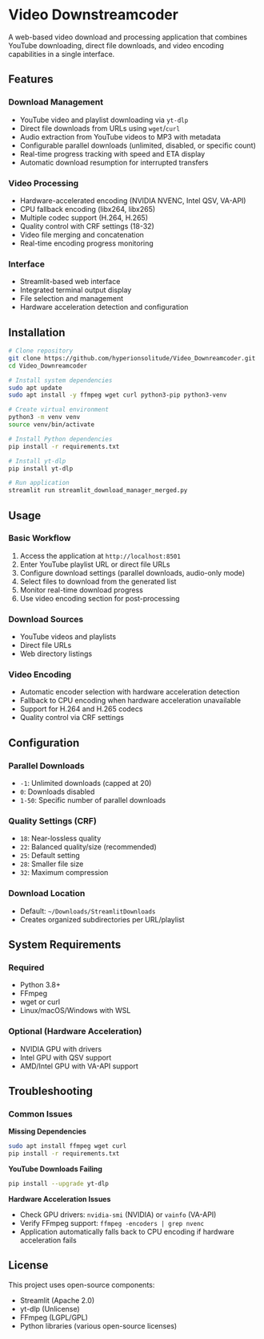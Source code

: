 # Video Downstreamcoder

A web-based video download and processing application that combines YouTube downloading, direct file downloads, and video encoding capabilities in a single interface.

## Features

### Download Management
- YouTube video and playlist downloading via `yt-dlp`
- Direct file downloads from URLs using `wget`/`curl`
- Audio extraction from YouTube videos to MP3 with metadata
- Configurable parallel downloads (unlimited, disabled, or specific count)
- Real-time progress tracking with speed and ETA display
- Automatic download resumption for interrupted transfers

### Video Processing
- Hardware-accelerated encoding (NVIDIA NVENC, Intel QSV, VA-API)
- CPU fallback encoding (libx264, libx265)
- Multiple codec support (H.264, H.265)
- Quality control with CRF settings (18-32)
- Video file merging and concatenation
- Real-time encoding progress monitoring

### Interface
- Streamlit-based web interface
- Integrated terminal output display
- File selection and management
- Hardware acceleration detection and configuration

## Installation

```bash
# Clone repository
git clone https://github.com/hyperionsolitude/Video_Downreamcoder.git
cd Video_Downreamcoder

# Install system dependencies
sudo apt update
sudo apt install -y ffmpeg wget curl python3-pip python3-venv

# Create virtual environment
python3 -m venv venv
source venv/bin/activate

# Install Python dependencies
pip install -r requirements.txt

# Install yt-dlp
pip install yt-dlp

# Run application
streamlit run streamlit_download_manager_merged.py
```

## Usage

### Basic Workflow

1. Access the application at `http://localhost:8501`
2. Enter YouTube playlist URL or direct file URLs
3. Configure download settings (parallel downloads, audio-only mode)
4. Select files to download from the generated list
5. Monitor real-time download progress
6. Use video encoding section for post-processing

### Download Sources

- YouTube videos and playlists
- Direct file URLs
- Web directory listings

### Video Encoding

- Automatic encoder selection with hardware acceleration detection
- Fallback to CPU encoding when hardware acceleration unavailable
- Support for H.264 and H.265 codecs
- Quality control via CRF settings

## Configuration

### Parallel Downloads
- `-1`: Unlimited downloads (capped at 20)
- `0`: Downloads disabled
- `1-50`: Specific number of parallel downloads

### Quality Settings (CRF)
- `18`: Near-lossless quality
- `22`: Balanced quality/size (recommended)
- `25`: Default setting
- `28`: Smaller file size
- `32`: Maximum compression

### Download Location
- Default: `~/Downloads/StreamlitDownloads`
- Creates organized subdirectories per URL/playlist

## System Requirements

### Required
- Python 3.8+
- FFmpeg
- wget or curl
- Linux/macOS/Windows with WSL

### Optional (Hardware Acceleration)
- NVIDIA GPU with drivers
- Intel GPU with QSV support
- AMD/Intel GPU with VA-API support

## Troubleshooting

### Common Issues

**Missing Dependencies**
```bash
sudo apt install ffmpeg wget curl
pip install -r requirements.txt
```

**YouTube Downloads Failing**
```bash
pip install --upgrade yt-dlp
```

**Hardware Acceleration Issues**
- Check GPU drivers: `nvidia-smi` (NVIDIA) or `vainfo` (VA-API)
- Verify FFmpeg support: `ffmpeg -encoders | grep nvenc`
- Application automatically falls back to CPU encoding if hardware acceleration fails

## License

This project uses open-source components:
- Streamlit (Apache 2.0)
- yt-dlp (Unlicense)
- FFmpeg (LGPL/GPL)
- Python libraries (various open-source licenses)
